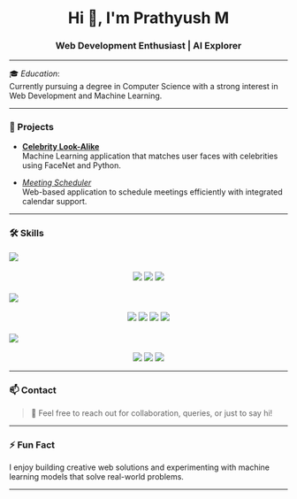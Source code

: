 <h1 align="center">Hi 👋, I'm Prathyush M</h1>
<h3 align="center">Web Development Enthusiast | AI Explorer</h3>

---

🎓 *Education*:  
Currently pursuing a degree in Computer Science with a strong interest in Web Development and Machine Learning.

---

### 🚀 Projects

- **[Celebrity Look-Alike](https://github.com/prathyushh/celebrity-look-alike)**  
  Machine Learning application that matches user faces with celebrities using FaceNet and Python.

- *[Meeting Scheduler](https://github.com/prathyushh/facultymeetingscheduler)*  
  Web-based application to schedule meetings efficiently with integrated calendar support.

---

### 🛠 Skills

#### <img src="https://img.shields.io/badge/-Machine%20Learning-orange?style=for-the-badge&logo=openai&logoColor=white" />

<p align="center">
  <img src="https://img.shields.io/badge/-Python-3776AB?style=for-the-badge&logo=python&logoColor=white" />
  <img src="https://img.shields.io/badge/-TensorFlow-FF6F00?style=for-the-badge&logo=tensorflow&logoColor=white" />
  <img src="https://img.shields.io/badge/-Scikit--Learn-F7931E?style=for-the-badge&logo=scikit-learn&logoColor=white" />
</p>

#### <img src="https://img.shields.io/badge/-Web%20Development-blue?style=for-the-badge&logo=react&logoColor=white" />

<p align="center">
  <img src="https://img.shields.io/badge/-HTML5-E34F26?style=for-the-badge&logo=html5&logoColor=white" />
  <img src="https://img.shields.io/badge/-CSS3-1572B6?style=for-the-badge&logo=css3&logoColor=white" />
  <img src="https://img.shields.io/badge/-JavaScript-F7DF1E?style=for-the-badge&logo=javascript&logoColor=black" />
  <img src="https://img.shields.io/badge/-Django-000000?style=for-the-badge&logo=django&logoColor=white" />
</p>

#### <img src="https://img.shields.io/badge/-Programming%20Languages-yellow?style=for-the-badge&logo=codesignal&logoColor=white" />

<p align="center">
  <img src="https://img.shields.io/badge/-C-A8B9CC?style=for-the-badge&logo=c&logoColor=black" />
  <img src="https://img.shields.io/badge/-Python-306998?style=for-the-badge&logo=python&logoColor=white" />
  <img src="https://img.shields.io/badge/-Java-007396?style=for-the-badge&logo=java&logoColor=white" />
</p>

---

### 📫 Contact

> 💬 Feel free to reach out for collaboration, queries, or just to say hi!

---

### ⚡ Fun Fact

I enjoy building creative web solutions and experimenting with machine learning models that solve real-world problems.

---

